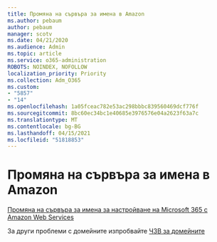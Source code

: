 ```yaml
---
title: Промяна на сървъра за имена в Amazon
ms.author: pebaum
author: pebaum
manager: scotv
ms.date: 04/21/2020
ms.audience: Admin
ms.topic: article
ms.service: o365-administration
ROBOTS: NOINDEX, NOFOLLOW
localization_priority: Priority
ms.collection: Adm_O365
ms.custom:
- "5857"
- "14"
ms.openlocfilehash: 1a05fceac782e53ac298bbbc839560469dcf776f
ms.sourcegitcommit: 8bc60ec34bc1e40685e3976576e04a2623f63a7c
ms.translationtype: MT
ms.contentlocale: bg-BG
ms.lasthandoff: 04/15/2021
ms.locfileid: "51818853"
---
```

# <a name="change-nameservers-at-amazon"></a>Промяна на сървъра за имена в Amazon

[Промяна на сървъра за имена за настройване на Microsoft 365 с Amazon Web Services](https://docs.microsoft.com/microsoft-365/admin/dns/change-nameservers-at-aws?view=o365-worldwide)

За други проблеми с домейните изпробвайте  [ЧЗВ за домейните](https://docs.microsoft.com/microsoft-365/admin/setup/domains-faq?view=o365-worldwide)